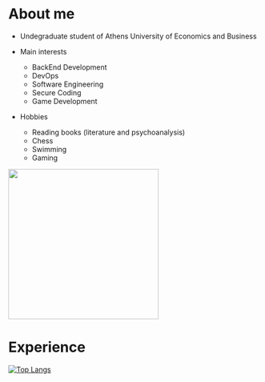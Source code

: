 About me
========
- Undegraduate student of Athens University of Economics and Business
- Main interests
  * BackEnd Development
  * DevOps
  * Software Engineering
  * Secure Coding
  * Game Development
 
- Hobbies
  * Reading books (literature and psychoanalysis)
  * Chess
  * Swimming
  * Gaming
  

<img id = "simple_gif" src="https://media.giphy.com/media/qgQUggAC3Pfv687qPC/giphy.gif" width="300" height="300" float= right/>


Experience
==========
[![Top Langs](https://github-readme-stats.vercel.app/api/top-langs/?username=alexegiev&langs_count=5&theme=tokyonight)](https://github.com/anuraghazra/github-readme-stats)

